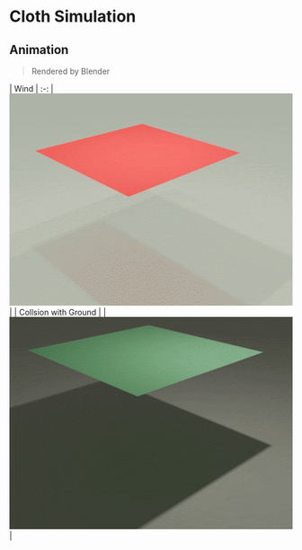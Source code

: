 # Cloth Simulation

## Animation
> Rendered by Blender

| Wind |
:-:
| ![Anim](readMe/Anim_01.gif) |
| Collsion with Ground |
| ![Anim](readMe/Anim_02.gif) |
